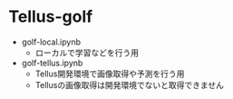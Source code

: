 # Tellus-golf

- golf-local.ipynb
  - ローカルで学習などを行う用
- golf-tellus.ipynb
  - Tellus開発環境で画像取得や予測を行う用
  - Tellusの画像取得は開発環境でないと取得できません
